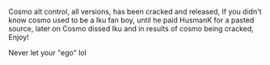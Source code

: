 Cosmo alt control, all versions, has been cracked and released, If you didn't know cosmo used to be a Iku fan boy, until he paid HusmanK for a pasted source, later on Cosmo dissed Iku and in results of cosmo being cracked, Enjoy!

Never let your "ego" lol

